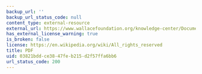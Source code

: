 ```yaml
---
backup_url: ''
backup_url_status_code: null
content_type: external-resource
external_url: https://www.wallacefoundation.org/knowledge-center/Documents/Workbook-B-Secondary-Research.pdf
has_external_license_warning: true
is_broken: false
license: https://en.wikipedia.org/wiki/All_rights_reserved
title: PDF
uid: 03821bdd-ce38-47fe-b215-d2f57ffa6bb6
url_status_code: 200
---
```

